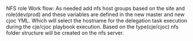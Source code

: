 NFS role Work flow:
    As needed add nfs host groups based on the site and role(dev/prod) and these variables are defined in the new master and new cjoc YML. Which will select the hostname for the delegation task execution during the cje/cjoc playbook execution. Based on the type(cje/cjoc) nfs folder structure will be created on the nfs server.
    
